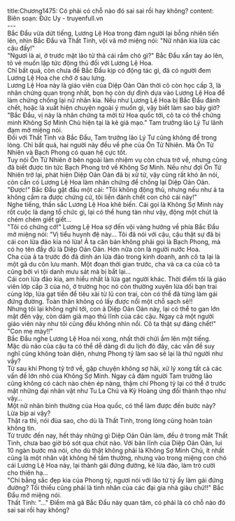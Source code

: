 title:Chương1475: Có phải có chỗ nào đó sai sai rồi hay không?
content:
Biên soạn: Đức Uy - truyenfull.vn<br>---<br>Bắc Đẩu vừa dứt tiếng, Lương Lệ Hoa trong đám người lại bỗng nhiên tiến lên, nhìn Bắc Đẩu và Thất Tinh, vội vã mở miệng nói: "Nữ nhân kia lừa các cậu đấy!"<br>"Ngươi là ai, ở trước mặt lão tử thả cái rắm chó gì?" Bắc Đẩu xắn tay áo lên, tỏ vẻ muốn lập tức động thủ đối với Lương Lệ Hoa.<br>Chỉ bất quá, còn chưa để Bắc Đẩu kịp có động tác gì, đã có người đem Lương Lệ Hoa che chở ở sau lưng.<br>Lương Lệ Hoa này là giáo viên của Diệp Oản Oản thời cô còn học cấp 3, là nhân chứng quan trọng nhất, bọn họ còn dự định dựa vào Lương Lệ Hoa để làm chứng chống lại nữ nhân kia. Nếu như Lương Lệ Hoa bị Bắc Đẩu đánh chết, hoặc là xuất hiện chuyện ngoài ý muốn gì, vậy biết làm sao bây giờ?<br>"Bắc Đẩu, vị này là nhân chứng ta mời từ Hoa quốc tới, cô ta có thể chứng minh Không Sợ Minh Chủ hiện tại là kẻ giả mạo." Tam trưởng lão Lý Tư lãnh đạm mở miệng nói.<br>Đối với Thất Tinh và Bắc Đẩu, Tam trưởng lão Lý Tư cũng không để trong lòng. Chỉ bất quá, hai người này đều về phe của Ôn Tử Nhiên. Mà Ôn Tử Nhiên và Bạch Phong có quan hệ cực tốt.<br>Tuy nói Ôn Tử Nhiên ở bên ngoài làm nhiệm vụ còn chưa trở về, nhưng cũng đã biết được tin tức Bạch Phong trở về Không Sợ Minh. Nếu như đợi Ôn Tử Nhiên trở lại, phát hiện Diệp Oản Oản đã bị xử tử, vậy cũng rất khó ăn nói, còn cần có Lương Lệ Hoa làm nhân chứng để chống lại Diệp Oản Oản.<br>"Được!" Bắc Đẩu gật đầu một cái: "Tôi không động thủ, nhưng nếu như ả ta không cầm ra được chứng cứ, tôi liền đánh chết con chó cái này!"<br>Nghe tiếng, thần sắc Lương Lệ Hoa khẽ biến. Cái gọi là Không Sợ Minh này rốt cuộc là dạng tổ chức gì, lại có thể hung tàn như vậy, động một chút là chém chém giết giết...<br>"Tôi có chứng cớ!" Lương Lệ Hoa sợ đến vội vàng hướng về phía Bắc Đẩu mở miệng nói: "Vị tiểu huynh đệ này... Tôi đã nói với cậu, cậu thật sự đã bị cái con lừa đảo kia nó lừa! Ả ta căn bản không phải gọi là Bạch Phong, mà có họ tên đầy đủ là Diệp Oản Oản. Hơn nữa còn là người nước Hoa.<br>Cha của ả ta trước đó đã dính án lừa đảo trong kinh doanh, anh cô ta lại là một gã du côn lưu manh. Một đoạn thời gian trước, cha và ca ca của cô ta cũng bởi vì tội danh mưu sát mà bị bắt lại...<br>Cái con lừa đảo kia, am hiểu nhất là lừa gạt người khác. Thời điểm tôi là giáo viên lớp cấp 3 của nó, ở trường học nó còn thường xuyên lừa dối bạn trai cùng lớp, lừa gạt tiền để tiêu xài từ lũ con trai, còn có thể đã từng làm gái đứng đường. Toàn thân không có lấy được nổi một chỗ sạch sẽ!!<br>Nhưng tôi lại không nghĩ tới, con ả Diệp Oản Oản này, lại có thể to gan lớn mật đến vậy, còn dám giả mạo thủ lĩnh của các cậu. Ngay cả một người giáo viên này như tôi cũng đều không nhìn nổi. Cô ta thật sự đáng chết!"<br>"Con mẹ mày!!"<br>Bắc Đẩu nghe Lương Lệ Hoa nói xong, nhất thời chửi ầm lên một tiếng.<br>Mặc dù não của cậu ta có thể dễ dàng đi du lịch đó đây, các vấn đề suy nghĩ cũng không toàn diện, nhưng Phong tỷ làm sao sẽ lại là thứ người như vậy?<br>Từ sau khi Phong tỷ trở về, gặp chuyện không sợ hãi, xử lý xong tất cả các vấn đề lớn nhỏ của Không Sợ Minh. Ngay cả đám người Tam trưởng lão cũng không có cách nào chèn ép nàng, thậm chí Phong tỷ lại có thể ở trước mặt những đại nhân vật như Tu La Chủ và Kỷ Hoàng ứng đối thành thạo như vậy…<br>Một nữ nhân bình thường của Hoa quốc, có thể làm được đến bước này? Lừa bịp ai vậy?<br>Thật ra thì, nói đùa sao, cho dù là Thất Tinh, trong lòng cũng hoàn toàn không tin.<br>Từ trước đến nay, hết thảy những gì Diệp Oản Oản làm, đều ở trong mắt Thất Tinh, chưa bao giờ bỏ sót qua chút nào. Với bản lĩnh của Diệp Oản Oản, lui 10 ngàn bước mà nói, cho dù thật không phải là Không Sợ Minh Chủ, ít nhất cũng là một nhân vật không hề tầm thường, nhưng vào trong miệng con chó cái Lương Lệ Hoa này, lại thành gái đứng đường, kẻ lừa đảo, làm trò cười cho thiên hạ…<br>"Chỉ bằng sắc đẹp kia của Phong tỷ, ngươi nói với lão tử tỷ ấy làm gái đứng đường? Tối thiểu cũng phải là tình nhân của các đại gia nhà giàu chứ!!" Bắc Đẩu mở miệng nói.<br>Thất Tinh: "..." Điểm mà gã Bắc Đẩu này quan tâm, có phải là có chỗ nào đó sai sai rồi hay không?
